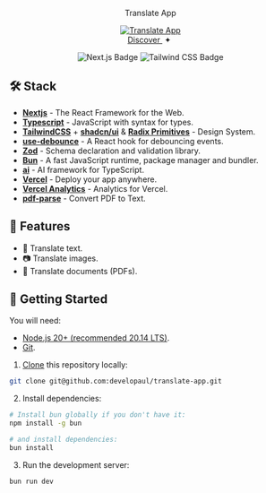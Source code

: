 <div align="center">
<p>Translate App</p>
</div>

<div align="center">
  <a href="https://talk-translate.vercel.app" target="_blank">
    <img src="https://github.com/user-attachments/assets/c2e5e67c-c2c7-4c4b-8e8d-c67dc554bc20" alt="Translate App" >
  </a>
</div>

<div align="center">  
  <a href="https://talk-translate.vercel.app" target="_blank">
    Discover
  </a>
  <span>&nbsp;✦&nbsp;</span>
</div>

</p>

<div align="center">

![Next.js Badge](https://img.shields.io/badge/Next.js&nbsp;14-000?logo=nextdotjs&logoColor=fff&style=flat)
![Tailwind CSS Badge](https://img.shields.io/badge/Tailwind%20CSS-06B6D4?logo=tailwindcss&logoColor=fff&style=flat)

</div>

## 🛠️ Stack

- [**Nextjs**](https://nextjs.org/) - The React Framework for the Web.
- [**Typescript**](https://www.typescriptlang.org/) - JavaScript with syntax for types.
- [**TailwindCSS**](https://tailwindcss.com) + [**shadcn/ui**](https://ui.shadcn.com) & [**Radix Primitives**](https://www.radix-ui.com) - Design System.
- [**use-debounce**](https://github.com/xnimorz/use-debounce) - A React hook for debouncing events.
- [**Zod**](https://zod.dev/) - Schema declaration and validation library.
- [**Bun**](https://bun.sh/) - A fast JavaScript runtime, package manager and bundler.
- [**ai**](https://sdk.vercel.ai/docs/introduction) - AI framework for TypeScript.
- [**Vercel**](https://vercel.com/) - Deploy your app anywhere.
- [**Vercel Analytics**](https://vercel.com/analytics) - Analytics for Vercel.
- [**pdf-parse**](https://gitlab.com/autokent/pdf-parse) - Convert PDF to Text.

<!-- Help me to describe features of this project -->

## 📝 Features

- 📄 Translate text.
- 📷 Translate images.
- 📕 Translate documents (PDFs).

## 🚀 Getting Started

You will need:

- [Node.js 20+ (recommended 20.14 LTS)](https://nodejs.org/en/).
- [Git](https://git-scm.com/).

1. [Clone](https://github.com/developaul/translate-app.git) this repository locally:

```bash
git clone git@github.com:developaul/translate-app.git
```

2. Install dependencies:

```bash
# Install bun globally if you don't have it:
npm install -g bun

# and install dependencies:
bun install
```

3. Run the development server:

```bash
bun run dev
```
